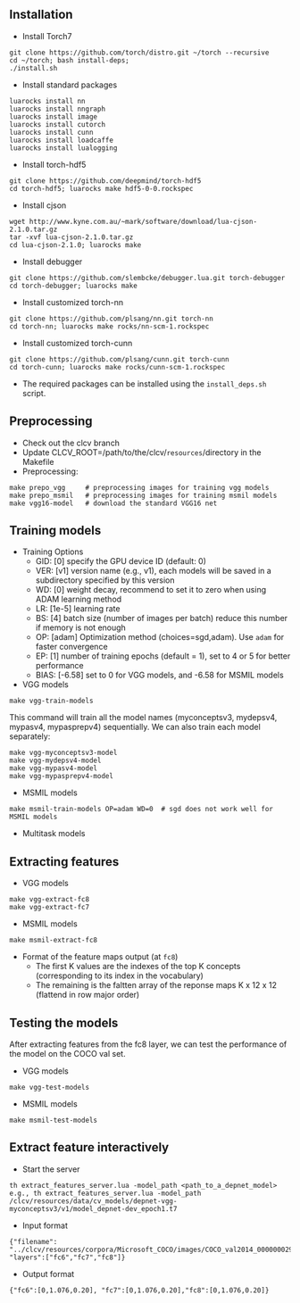 ## Installation
  * Install Torch7
  
  ```
  git clone https://github.com/torch/distro.git ~/torch --recursive
  cd ~/torch; bash install-deps;
  ./install.sh
  ```
  * Install standard packages
  
  ```
  luarocks install nn
  luarocks install nngraph
  luarocks install image
  luarocks install cutorch
  luarocks install cunn
  luarocks install loadcaffe
  luarocks install lualogging
  ```
  * Install torch-hdf5
  
  ```
  git clone https://github.com/deepmind/torch-hdf5
  cd torch-hdf5; luarocks make hdf5-0-0.rockspec
  ```
  * Install cjson
  
  ```
  wget http://www.kyne.com.au/~mark/software/download/lua-cjson-2.1.0.tar.gz
  tar -xvf lua-cjson-2.1.0.tar.gz
  cd lua-cjson-2.1.0; luarocks make
  ```
  * Install debugger 
  
  ```
  git clone https://github.com/slembcke/debugger.lua.git torch-debugger
  cd torch-debugger; luarocks make
  ```
  * Install customized torch-nn
  
  ```
  git clone https://github.com/plsang/nn.git torch-nn
  cd torch-nn; luarocks make rocks/nn-scm-1.rockspec
  ```
  * Install customized torch-cunn
  
  ```
  git clone https://github.com/plsang/cunn.git torch-cunn
  cd torch-cunn; luarocks make rocks/cunn-scm-1.rockspec
  ```
  * The required packages can be installed using the `install_deps.sh` script.
  
## Preprocessing
  * Check out the clcv branch
  * Update CLCV_ROOT=/path/to/the/clcv/`resources`/directory in the Makefile
  * Preprocessing:
  
  ```
  make prepo_vgg     # preprocessing images for training vgg models
  make prepo_msmil   # preprocessing images for training msmil models
  make vgg16-model   # download the standard VGG16 net
  ```

## Training models
  * Training Options
    * GID: [0] specify the GPU device ID (default: 0)
    * VER: [v1] version name (e.g., v1), each models will be saved in a subdirectory specified by this version
    * WD: [0] weight decay, recommend to set it to zero when using ADAM learning method
    * LR: [1e-5] learning rate
    * BS: [4] batch size (number of images per batch) reduce this number if memory is not enough
    * OP: [adam] Optimization method (choices=sgd,adam).  Use `adam` for faster convergence 
    * EP: [1] number of training epochs (default = 1), set to 4 or 5 for better performance
    * BIAS: [-6.58] set to 0 for VGG models, and -6.58 for MSMIL models
  * VGG models
  ```
  make vgg-train-models   
  ```
  This command will train all the model names (myconceptsv3, mydepsv4, mypasv4, mypasprepv4) sequentially. 
  We can also train each model separately:
  
  ```
  make vgg-myconceptsv3-model 
  make vgg-mydepsv4-model 
  make vgg-mypasv4-model 
  make vgg-mypasprepv4-model
  ```
  * MSMIL models
  ```
  make msmil-train-models OP=adam WD=0  # sgd does not work well for MSMIL models
  ```
  * Multitask models

## Extracting features
  * VGG models
  ```
  make vgg-extract-fc8
  make vgg-extract-fc7
  ```
  * MSMIL models
  ```
  make msmil-extract-fc8
  ```
  * Format of the feature maps output (at `fc8`)
    * The first K values are the indexes of the top K concepts (corresponding to its index in the vocabulary)
    * The remaining is the faltten array of the reponse maps K x 12 x 12 (flattend in row major order)
   
## Testing the models
  
  After extracting features from the fc8 layer, we can test the performance of the model on the COCO val set.
 
  * VGG models
  ```
  make vgg-test-models
  ```
  * MSMIL models
  ```
  make msmil-test-models
  ```

## Extract feature interactively

- Start the server 
```
th extract_features_server.lua -model_path <path_to_a_depnet_model>
e.g., th extract_features_server.lua -model_path /clcv/resources/data/cv_models/depnet-vgg-myconceptsv3/v1/model_depnet-dev_epoch1.t7
```
- Input format
```
{"filename": "../clcv/resources/corpora/Microsoft_COCO/images/COCO_val2014_000000029594.jpg", "layers":["fc6","fc7","fc8"]}
```
- Output format
```
{"fc6":[0,1.076,0.20], "fc7":[0,1.076,0.20],"fc8":[0,1.076,0.20]}
```
